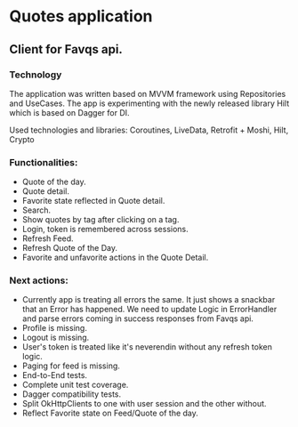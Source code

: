 # Quotes application
## Client for Favqs api.

### Technology
The application was written based on MVVM framework using Repositories and UseCases. The app is experimenting with the newly released library Hilt which is based on Dagger for DI.

Used technologies and libraries: Coroutines, LiveData, Retrofit + Moshi, Hilt, Crypto

### Functionalities:
* Quote of the day.
* Quote detail.
* Favorite state reflected in Quote detail.
* Search.
* Show quotes by tag after clicking on a tag.
* Login, token is remembered across sessions.
* Refresh Feed.
* Refresh Quote of the Day.
* Favorite and unfavorite actions in the Quote Detail.

### Next actions:
* Currently app is treating all errors the same. It just shows a snackbar that an Error has happened. We need to update Logic in ErrorHandler and parse errors coming in success responses from Favqs api.
* Profile is missing.
* Logout is missing.
* User's token is treated like it's neverendin without any refresh token logic.
* Paging for feed is missing.
* End-to-End tests.
* Complete unit test coverage.
* Dagger compatibility tests.
* Split OkHttpClients to one with user session and the other without.
* Reflect Favorite state on Feed/Quote of the day.

